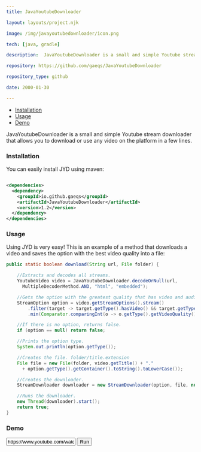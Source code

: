 ```yaml
---
title: JavaYoutubeDownloader

layout: layouts/project.njk

image: /img/javayoutubedownloader/icon.png

tech: [java, gradle]

description:  JavaYoutubeDownloader is a small and simple Youtube stream downloader that allows you to download or use any video on the platform in a few lines.

repository: https://github.com/gaeqs/JavaYoutubeDownloader

repository_type: github

date: 2000-01-30

---
```


- [Installation](#installation)
- [Usage](#usage)
- [Demo](#demo)

JavaYoutubeDownloader is a small and simple Youtube stream downloader that allows you to download or use any video on
the platform in a few lines.

### Installation

You can easily install JYD using maven:

```xml

<dependencies>
  <dependency>
    <groupId>io.github.gaeqs</groupId>
    <artifactId>JavaYoutubeDownloader</artifactId>
    <version>1.2</version>
  </dependency>
</dependencies>
```

### Usage

Using JYD is very easy! This is an example of a method that downloads a video and saves the option with the best video
quality into a file:

```java
public static boolean download(String url, File folder) {

	//Extracts and decodes all streams.
	YoutubeVideo video = JavaYoutubeDownloader.decodeOrNull(url,
	  MultipleDecoderMethod.AND, "html", "embedded");

	//Gets the option with the greatest quality that has video and audio.
	StreamOption option = video.getStreamOptions().stream()
		.filter(target -> target.getType().hasVideo() && target.getType().hasAudio())
		.min(Comparator.comparingInt(o -> o.getType().getVideoQuality().ordinal())).orElse(null);

	//If there is no option, returns false.
	if (option == null) return false;

	//Prints the option type.
	System.out.println(option.getType());

	//Creates the file. folder/title.extension
	File file = new File(folder, video.getTitle() + "."
	  + option.getType().getContainer().toString().toLowerCase());

	//Creates the downloader.
	StreamDownloader downloader = new StreamDownloader(option, file, null);

	//Runs the downloader.
	new Thread(downloader).start();
	return true;
}
```

### Demo


<div class="jyd-demo">
  <input type="text" id="demo_input" name="demo_input" value="https://www.youtube.com/watch?v=ussCHoQttyQ">
  <button id="demo_input_button" onclick="alert('Hello world!')">Run</button>
</div>

<div id="demo_output"></div>

<script src="/js/jyd_demo.js"></script>
